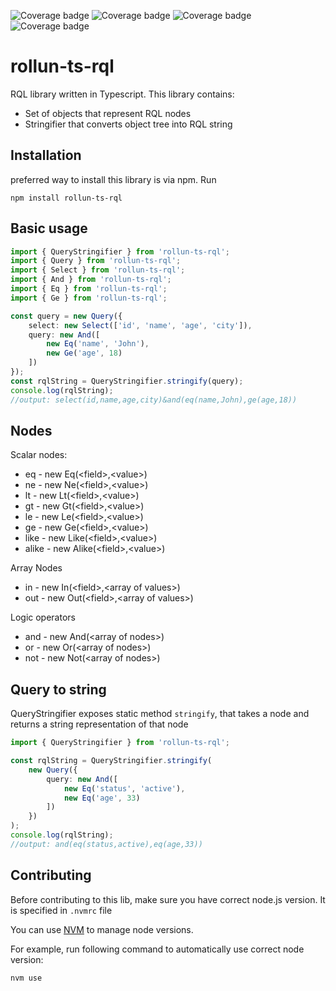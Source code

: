 ![Coverage badge](https://img.shields.io/badge/Coverage%20Statements-91.42%25-green.svg)
![Coverage badge](https://img.shields.io/badge/Coverage%20Lines-91.25%25-green.svg)
![Coverage badge](https://img.shields.io/badge/Coverage%20Functions-78.98%25-orange.svg)
![Coverage badge](https://img.shields.io/badge/Coverage%20Branches-82.49%25-green.svg)

# rollun-ts-rql
RQL library written in Typescript.
This library contains:
* Set of objects that represent RQL nodes
* Stringifier that converts object tree into RQL string
## Installation
preferred way to install this library is via npm.
Run

```
npm install rollun-ts-rql
```

## Basic usage
```typescript
import { QueryStringifier } from 'rollun-ts-rql';
import { Query } from 'rollun-ts-rql';
import { Select } from 'rollun-ts-rql';
import { And } from 'rollun-ts-rql';
import { Eq } from 'rollun-ts-rql';
import { Ge } from 'rollun-ts-rql';

const query = new Query({
    select: new Select(['id', 'name', 'age', 'city']),
    query: new And([
        new Eq('name', 'John'),
        new Ge('age', 18)
    ])
});
const rqlString = QueryStringifier.stringify(query);
console.log(rqlString);
//output: select(id,name,age,city)&and(eq(name,John),ge(age,18))
```

## Nodes
Scalar nodes:
* eq - new Eq(&lt;field>,&lt;value>)
* ne - new Ne(&lt;field>,&lt;value>)
* lt - new Lt(&lt;field>,&lt;value>)
* gt - new Gt(&lt;field>,&lt;value>)
* le - new Le(&lt;field>,&lt;value>)
* ge - new Ge(&lt;field>,&lt;value>)
* like - new Like(&lt;field>,&lt;value>)
* alike - new Alike(&lt;field>,&lt;value>)

Array Nodes
* in - new In(&lt;field>,&lt;array of values>)
* out - new Out(&lt;field>,&lt;array of values>)

Logic operators
* and - new And(&lt;array of nodes>)
* or - new Or(&lt;array of nodes>)
* not - new Not(&lt;array of nodes>)

## Query to string
QueryStringifier exposes static method `stringify`, that takes a node
and returns a string representation of that node
```typescript
import { QueryStringifier } from 'rollun-ts-rql';

const rqlString = QueryStringifier.stringify(
    new Query({
        query: new And([
            new Eq('status', 'active'),
            new Eq('age', 33)
        ])
    })
);
console.log(rqlString);
//output: and(eq(status,active),eq(age,33))
```

## Contributing

Before contributing to this lib, make sure you have correct node.js version. It is specified in `.nvmrc` file

You can use [NVM](https://github.com/nvm-sh/nvm) to manage node versions.

For example, run following command to automatically use correct node version:

```shell
nvm use
```
